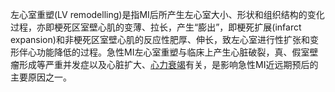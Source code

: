 左心室重塑(LV remodelling)是指MI后所产生左心室大小、形状和组织结构的变化过程，亦即梗死区室壁心肌的变薄、拉长，产生“膨出”，即梗死扩展(infarct expansion)和非梗死区室壁心肌的反应性肥厚、伸长，致左心室进行性扩张和变形伴心功能降低的过程。急性MI左心室重塑与临床上产生心脏破裂，真、假室壁瘤形成等严重并发症以及心脏扩大、[心力衰竭](../../心内科/心力衰竭.md)有关，是影响急性MI近远期预后的主要原因之一。